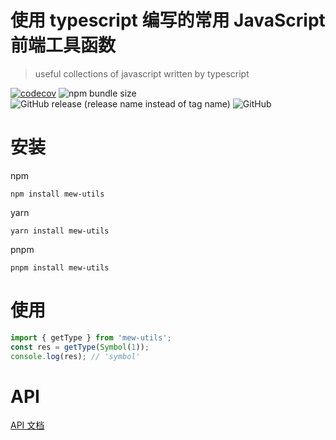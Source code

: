 # 使用 typescript 编写的常用 JavaScript 前端工具函数

> useful collections of javascript written by typescript    

[![codecov](https://codecov.io/gh/cirolee/mew-utils/branch/main/graph/badge.svg)](https://codecov.io/gh/cirolee/mew-utils/branch/main)
![npm bundle size](https://img.shields.io/bundlephobia/min/mew-utils)
![GitHub release (release name instead of tag name)](https://img.shields.io/github/v/release/cirolee/mew-utils)
![GitHub](https://img.shields.io/github/license/cirolee/mew-utils)
# 安装

npm
```shell
npm install mew-utils
```
yarn
```shell
yarn install mew-utils
```
pnpm
```shell
pnpm install mew-utils
```

# 使用

```typescript
import { getType } from 'mew-utils';
const res = getType(Symbol(1));
console.log(res); // 'symbol'
```

# API

[API 文档](https://github.com/CiroLee/mew-utils/blob/main/docs/README.md)
